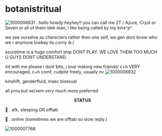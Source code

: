 # botanistritual
![1000006631](https://github.com/user-attachments/assets/7d0fc6e4-bc7b-4b1f-badc-f223cf508c3c)
 . hello howdy heyhey!! you can call me 2T / Azure, Cryst or Seven or all of them idek man, i like being called by my kins^p^

we see ourselve as charecters rather then one self, we gen dont know who we r anymore lowkey its corny ik:/

azuretime is a huge comfort ship DONT PLAY. WE LOVE THEM TOO MUCH U GUYS DONT UNDERSTAND. 


int with me please i dont bite, i love making new friends! c+h VERY encouraged, c+h comf, cudpile freely, usually nv ![1000006632](https://github.com/user-attachments/assets/a6aedf6f-e1d4-4b24-abb7-c2b02664c739)

kinshift, genderfluid, masc bisexual

all prns but xe/xem very much more preferred

<p align="center"
  
**STATUS**

🌙 . afk, sleeping OR offtab

🚫 . online (sometimes we are offtab so slow reply.)

![1000007768](https://github.com/user-attachments/assets/485eb9f3-15c5-40b1-b595-ed2582341dbf)



<p align="center"
